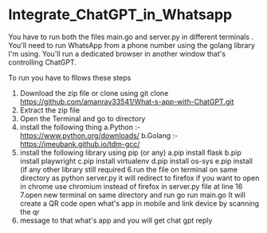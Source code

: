 # Integrate_ChatGPT_in_Whatsapp
You have to run both the files main.go and server.py in different terminals .
You'll need to run WhatsApp from a phone number using the golang library I'm using.
You'll run a dedicated browser in another window that's controlling ChatGPT.

To run you have to fllows these steps

1. Download the zip file or clone using git clone https://github.com/amanray33541/What-s-app-with-ChatGPT.git
2. Extract the zip file
3. Open the Terminal and go to directory
4. install the following thing
  a.Python :- https://www.python.org/downloads/
  b.Golang :- https://jmeubank.github.io/tdm-gcc/
5. install the following library using pip (or any)
  a.pip install flask
  b.pip install playwright
  c.pip install virtualenv
  d.pip install os-sys
  e.pip install (if any other library still required
6.run the file on terminal on same directory as
  python server.py
  it will redirect to firefox if you want to open in chrome use chromium instead of firefox in server.py file at line 16
7.open new terminal on same directory and run
  go run main.go
  It will create a QR code
  open what's app in mobile and link device by scanning the qr 
8. message to that what's app and you will get chat gpt reply

